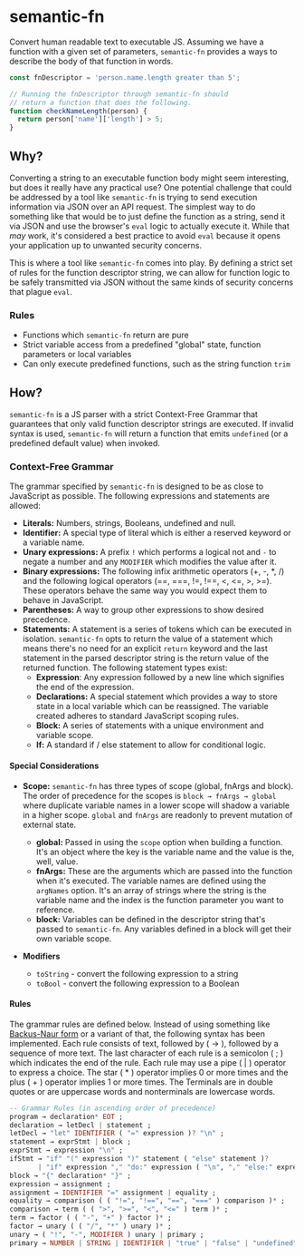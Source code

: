 # semantic-fn

Convert human readable text to executable JS. Assuming we have a function with a given set of parameters, `semantic-fn` provides a ways to describe the body of that function in words.

```js
const fnDescriptor = 'person.name.length greater than 5';

// Running the fnDescriptor through semantic-fn should
// return a function that does the following.
function checkNameLength(person) {
  return person['name']['length'] > 5;
}
```

## Why?

Converting a string to an executable function body might seem interesting, but does it really have any practical use? One potential challenge that could be addressed by a tool like `semantic-fn` is trying to send execution information via JSON over an API request. The simplest way to do something like that would be to just define the function as a string, send it via JSON and use the browser's `eval` logic to actually execute it. While that _may_ work, it's considered a best practice to avoid `eval` because it opens your application up to unwanted security concerns.

This is where a tool like `semantic-fn` comes into play. By defining a strict set of rules for the function descriptor string, we can allow for function logic to be safely transmitted via JSON without the same kinds of security concerns that plague `eval`.

### Rules

- Functions which `semantic-fn` return are pure
- Strict variable access from a predefined "global" state, function parameters or local variables
- Can only execute predefined functions, such as the string function `trim`

## How?

`semantic-fn` is a JS parser with a strict Context-Free Grammar that guarantees that only valid function descriptor strings are executed. If invalid syntax is used, `semantic-fn` will return a function that emits `undefined` (or a predefined default value) when invoked.

### Context-Free Grammar

The grammar specified by `semantic-fn` is designed to be as close to JavaScript as possible. The following expressions and statements are allowed:

- **Literals:** Numbers, strings, Booleans, undefined and null.
- **Identifier:** A special type of literal which is either a reserved keyword or a variable name.
- **Unary expressions:** A prefix `!` which performs a logical not and `-` to negate a number and any `MODIFIER` which modifies the value after it.
- **Binary expressions:** The following infix arithmetic operators (+, -, \*, /) and the following logical operators (==, ===, !=, !==, <, <=, >, >=). These operators behave the same way you would expect them to behave in JavaScript.
- **Parentheses:** A way to group other expressions to show desired precedence.
- **Statements:** A statement is a series of tokens which can be executed in isolation. `semantic-fn` opts to return the value of a statement which means there's no need for an explicit `return` keyword and the last statement in the parsed descriptor string is the return value of the returned function. The following statement types exist:
  - **Expression**: Any expression followed by a new line which signifies the end of the expression.
  - **Declarations:** A special statement which provides a way to store state in a local variable which can be reassigned. The variable created adheres to standard JavaScript scoping rules.
  - **Block:** A series of statements with a unique environment and variable scope.
  - **If:** A standard if / else statement to allow for conditional logic.

#### Special Considerations

- **Scope:** `semantic-fn` has three types of scope (global, fnArgs and block). The order of precedence for the scopes is `block → fnArgs → global` where duplicate variable names in a lower scope will shadow a variable in a higher scope. `global` and `fnArgs` are readonly to prevent mutation of external state.

  - **global:** Passed in using the `scope` option when building a function. It's an object where the key is the variable name and the value is the, well, value.
  - **fnArgs:** These are the arguments which are passed into the function when it's executed. The variable names are defined using the `argNames` option. It's an array of strings where the string is the variable name and the index is the function parameter you want to reference.
  - **block:** Variables can be defined in the descriptor string that's passed to `semantic-fn`. Any variables defined in a block will get their own variable scope.

- **Modifiers**
  - `toString` - convert the following expression to a string
  - `toBool` - convert the following expression to a Boolean

#### Rules

The grammar rules are defined below. Instead of using something like [Backus-Naur form](https://en.wikipedia.org/wiki/Backus-Naur_form) or a variant of that, the following syntax has been implemented. Each rule consists of text, followed by ( → ), followed by a sequence of more text. The last character of each rule is a semicolon ( ; ) which indicates the end of the rule. Each rule may use a pipe ( | ) operator to express a choice. The star ( \* ) operator implies 0 or more times and the plus ( + ) operator implies 1 or more times. The Terminals are in double quotes or are uppercase words and nonterminals are lowercase words.

```haskell
-- Grammar Rules (in ascending order of precedence)
program → declaration* EOT ;
declaration → letDecl | statement ;
letDecl → "let" IDENTIFIER ( "=" expression )? "\n" ;
statement → exprStmt | block ;
exprStmt → expression "\n" ;
ifStmt → "if" "(" expression ")" statement ( "else" statement )?
       | "if" expression "," "do:" expression ( "\n", "," "else:" expression "\n" ) ;
block → "{" declaration* "}" ;
expression → assignment ;
assignment → IDENTIFIER "=" assignment | equality ;
equality → comparison ( ( "!=", "!==", "==", "===" ) comparison )* ;
comparison → term ( ( ">", ">=", "<", "<=" ) term )* ;
term → factor ( ( "-", "+" ) factor )* ;
factor → unary ( ( "/", "*" ) unary )* ;
unary → ( "!", "-", MODIFIER ) unary | primary ;
primary → NUMBER | STRING | IDENTIFIER | "true" | "false" | "undefined" | "null" | "(" expression ")" ;
```

